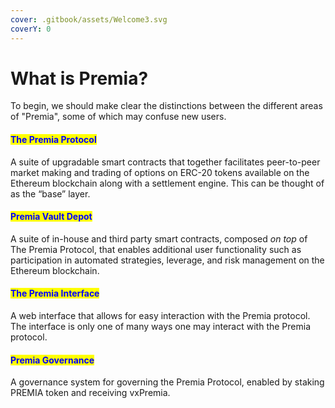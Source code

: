 ```yaml
---
cover: .gitbook/assets/Welcome3.svg
coverY: 0
---
```


# What is Premia?

To begin, we should make clear the distinctions between the different areas of "Premia", some of which may confuse new users.

#### <mark style="color:blue;">**The Premia Protocol**</mark>

A suite of upgradable smart contracts that together facilitates peer-to-peer market making and trading of options on ERC-20 tokens available on the Ethereum blockchain along with a settlement engine. This can be thought of as the “base” layer.

#### <mark style="color:blue;">**Premia Vault Depot**</mark>

A suite of in-house and third party smart contracts, composed _on top_ of The Premia Protocol, that enables additional user functionality such as participation in automated strategies, leverage, and risk management on the Ethereum blockchain.

#### <mark style="color:blue;">**The Premia Interface**</mark>

A web interface that allows for easy interaction with the Premia protocol. The interface is only one of many ways one may interact with the Premia protocol.

#### <mark style="color:blue;">**Premia Governance**</mark>

A governance system for governing the Premia Protocol, enabled by staking PREMIA token and receiving vxPremia.
